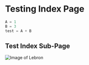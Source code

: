 # <H1> Testing Index Page

``` python
A = 1
B = 3
test = A + B

````

## Test Index Sub-Page

![Image of Lebron](https://www.usatoday.com/gcdn/presto/2020/01/26/USAT/80802abd-a62b-4420-8e15-ac4bd08c5929-2020-01-25_LeBron1.jpg)


